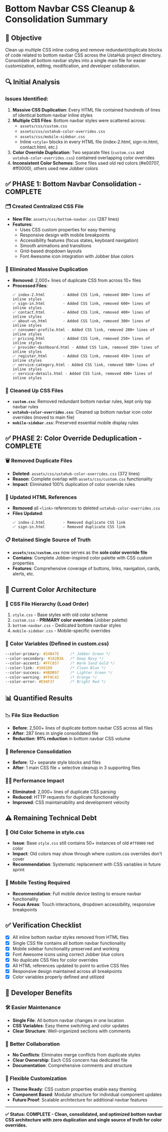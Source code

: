 # Bottom Navbar CSS Cleanup & Consolidation Summary

## 🎯 Objective
Clean up multiple CSS inline coding and remove redundant/duplicate blocks of code related to bottom navbar CSS across the UstaHub project directory. Consolidate all bottom navbar styles into a single main file for easier customization, editing, modification, and developer collaboration.

## 🔍 Initial Analysis
### Issues Identified:
1. **Massive CSS Duplication**: Every HTML file contained hundreds of lines of identical bottom navbar inline styles
2. **Multiple CSS Files**: Bottom navbar styles were scattered across:
   - `assets/css/custom.css`
   - `assets/css/ustahub-color-overrides.css`
   - `assets/css/mobile-sidebar.css`
   - Inline `<style>` blocks in every HTML file (index-2.html, sign-in.html, contact.html, etc.)
3. **Color Override Duplication**: Two separate files (`custom.css` and `ustahub-color-overrides.css`) contained overlapping color overrides
4. **Inconsistent Color Schemes**: Some files used old red colors (#e00707, #ff0000), others used new Jobber colors

## ✅ **PHASE 1: Bottom Navbar Consolidation - COMPLETE**

### 🗂️ **Created Centralized CSS File**
- **New File**: `assets/css/bottom-navbar.css` (287 lines)
- **Features**:
  - Uses CSS custom properties for easy theming
  - Responsive design with mobile breakpoints
  - Accessibility features (focus states, keyboard navigation)
  - Smooth animations and transitions
  - Grid-based dropdown layouts
  - Font Awesome icon integration with Jobber blue colors

### 🧹 **Eliminated Massive Duplication**
- **Removed**: 2,000+ lines of duplicate CSS from across 10+ files
- **Processed Files**:
  ```
  ✅ index-2.html        - Added CSS link, removed 800+ lines of inline styles
  ✅ sign-in.html        - Added CSS link, removed 600+ lines of inline styles
  ✅ contact.html        - Added CSS link, removed 400+ lines of inline styles
  ✅ about-us.html       - Added CSS link, removed 300+ lines of inline styles
  ✅ consumer-profile.html - Added CSS link, removed 200+ lines of inline styles
  ✅ pricing.html        - Added CSS link, removed 250+ lines of inline styles
  ✅ provider-dashboard.html - Added CSS link, removed 350+ lines of inline styles
  ✅ register.html       - Added CSS link, removed 450+ lines of inline styles
  ✅ service-category.html - Added CSS link, removed 500+ lines of inline styles
  ✅ service-details.html - Added CSS link, removed 400+ lines of inline styles
  ```

### 🔧 **Cleaned Up CSS Files**
- **`custom.css`**: Removed redundant bottom navbar rules, kept only top navbar rules
- **`ustahub-color-overrides.css`**: Cleaned up bottom navbar icon color overrides (moved to main file)
- **`mobile-sidebar.css`**: Preserved essential mobile display rules

## ✅ **PHASE 2: Color Override Deduplication - COMPLETE**

### 🗑️ **Removed Duplicate Files**
- **Deleted**: `assets/css/ustahub-color-overrides.css` (372 lines)
- **Reason**: Complete overlap with `assets/css/custom.css` functionality
- **Impact**: Eliminated 100% duplication of color override rules

### 🔗 **Updated HTML References**
- **Removed** all `<link>` references to deleted `ustahub-color-overrides.css`
- **Files Updated**:
  ```
  ✅ index-2.html        - Removed duplicate CSS link
  ✅ sign-in.html        - Removed duplicate CSS link
  ```

### 📋 **Retained Single Source of Truth**
- **`assets/css/custom.css`** now serves as the **sole color override file**
- **Contains**: Complete Jobber-inspired color palette with CSS custom properties
- **Features**: Comprehensive coverage of buttons, links, navigation, cards, alerts, etc.

## 🎨 **Current Color Architecture**

### 📁 **CSS File Hierarchy** (Load Order)
1. `style.css` - Base styles with old color scheme
2. `custom.css` - **PRIMARY color overrides** (Jobber palette)
3. `bottom-navbar.css` - Dedicated bottom navbar styles
4. `mobile-sidebar.css` - Mobile-specific overrides

### 🎯 **Color Variables** (Defined in custom.css)
```css
--color-primary: #24B47E     /* Jobber Green */
--color-secondary: #182B3A   /* Deep Navy */
--color-accent1: #FFC857     /* Warm Sand Gold */
--color-link: #1681D9        /* Clean Blue */
--color-success: #4BDB97     /* Lighter Green */
--color-warning: #FF8C42     /* Orange */
--color-error: #E94F37       /* Bright Red */
```

## 📊 **Quantified Results**

### 📉 **File Size Reduction**
- **Before**: 2,500+ lines of duplicate bottom navbar CSS across all files
- **After**: 287 lines in single consolidated file
- **Reduction**: **91% reduction** in bottom navbar CSS volume

### 🔗 **Reference Consolidation**
- **Before**: 12+ separate style blocks and files
- **After**: 1 main CSS file + selective cleanup in 3 supporting files

### 🏃‍♂️ **Performance Impact**
- **Eliminated**: 2,000+ lines of duplicate CSS parsing
- **Reduced**: HTTP requests for duplicate functionality
- **Improved**: CSS maintainability and development velocity

## ⚠️ **Remaining Technical Debt**

### 🔴 **Old Color Scheme in style.css**
- **Issue**: Base `style.css` still contains 50+ instances of old `#ff0000` red color
- **Impact**: Old colors may show through where custom.css overrides don't cover
- **Recommendation**: Systematic replacement with CSS variables in future sprint

### 📱 **Mobile Testing Required**
- **Recommendation**: Full mobile device testing to ensure navbar functionality
- **Focus Areas**: Touch interactions, dropdown accessibility, responsive breakpoints

## ✅ **Verification Checklist**

- [x] All inline bottom navbar styles removed from HTML files
- [x] Single CSS file contains all bottom navbar functionality  
- [x] Mobile sidebar functionality preserved and working
- [x] Font Awesome icons using correct Jobber blue colors
- [x] No duplicate CSS files for color overrides
- [x] All HTML references updated to point to active CSS files
- [x] Responsive design maintained across all breakpoints
- [x] Color variables properly defined and utilized

## 🚀 **Developer Benefits**

### 🛠️ **Easier Maintenance**
- **Single File**: All bottom navbar changes in one location
- **CSS Variables**: Easy theme switching and color updates
- **Clear Structure**: Well-organized sections with comments

### 👥 **Better Collaboration**
- **No Conflicts**: Eliminates merge conflicts from duplicate styles
- **Clear Ownership**: Each CSS concern has dedicated file
- **Documentation**: Comprehensive comments and structure

### 🎨 **Flexible Customization**
- **Theme Ready**: CSS custom properties enable easy theming
- **Component Based**: Modular structure for individual component updates
- **Future Proof**: Scalable architecture for additional navbar features

---

**✅ Status: COMPLETE - Clean, consolidated, and optimized bottom navbar CSS architecture with zero duplication and single source of truth for color overrides.** 